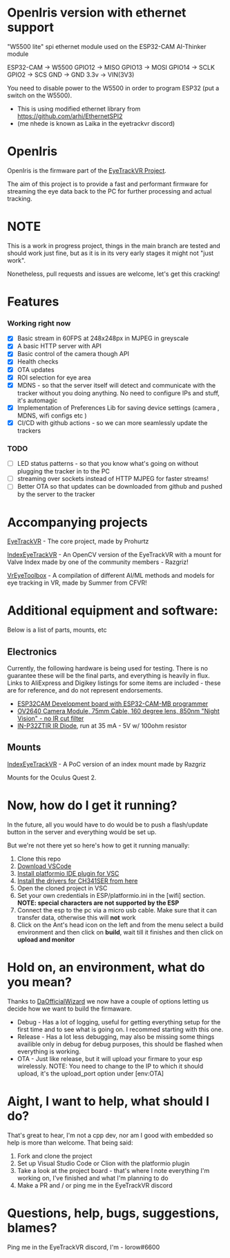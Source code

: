 # OpenIris version with ethernet support
"W5500 lite" spi ethernet module used on the ESP32-CAM AI-Thinker module

ESP32-CAM → W5500
GPIO12 → MISO
GPIO13 → MOSI
GPIO14 → SCLK
GPIO2 → SCS
GND → GND
3.3v -> VIN(3V3)

You need to disable power to the W5500 in order to program ESP32 (put a switch on the W5500).

* This is using modified ethernet library from https://github.com/arhi/EthernetSPI2
* (me nhede is known as Laika in the eyetrackvr discord)

# OpenIris

OpenIris is the firmware part of the [EyeTrackVR Project](https://github.com/RedHawk989/EyeTrackVR).

The aim of this project is to provide a fast and performant firmware for streaming the eye data back to the PC for further processing and actual tracking.

# **NOTE**

This is a work in progress project, things in the main branch are tested and should work just fine, but as it is in its very early stages it might not "just work".

Nonetheless, pull requests and issues are welcome, let's get this cracking!

# Features

### Working right now

- [x] Basic stream in 60FPS at 248x248px in MJPEG in greyscale
- [x] A basic HTTP server with API
- [x] Basic control of the camera though API
- [x] Health checks
- [x] OTA updates
- [x] ROI selection for eye area
- [x] MDNS - so that the server itself will detect and communicate with the tracker without you doing anything. No need to configure IPs and stuff, it's automagic
- [x] Implementation of Preferences Lib for saving device settings (camera , MDNS, wifi configs etc )
- [x] CI/CD with github actions - so we can more seamlessly update the trackers

### TODO
- [ ] LED status patterns - so that you know what's going on without plugging the tracker in to the PC
- [ ] streaming over sockets instead of HTTP MJPEG for faster streams!
- [ ] Better OTA so that updates can be downloaded from github and pushed by the server to the tracker

# Accompanying projects

[EyeTrackVR](https://github.com/RedHawk989/EyeTrackVR) - The core project, made by Prohurtz

[IndexEyeTrackVR](https://github.com/rrazgriz/IndexEyeTrackVR) - An OpenCV version of the EyeTrackVR with a mount for Valve Index made by one of the community members - Razgriz!

[VrEyeToolbox](https://github.com/SummerSigh/VrEyeToolbox) - A compilation of different AI/ML methods and models for eye tracking in VR, made by Summer from CFVR!

# Additional equipment and software:

Below is a list of parts, mounts, etc

## Electronics

Currently, the following hardware is being used for testing. There is no guarantee these will be the final parts, and everything is heavily in flux. Links to AliExpress and Digikey listings for some items are included - these are for reference, and do not represent endorsements.

- [ESP32CAM Development board with ESP32-CAM-MB programmer](https://www.aliexpress.com/item/1005001900359624.html)
- [OV2640 Camera Module, 75mm Cable, 160 degree lens, 850nm "Night Vision" - no IR cut filter](https://www.aliexpress.com/item/1005003040149873.html)
- [IN-P32ZTIR IR Diode](https://www.digikey.com/en/products/detail/inolux/IN-P32ZTIR/10384796), run at 35 mA - 5V w/ 100ohm resistor

## Mounts

[IndexEyeTrackVR](https://github.com/rrazgriz/IndexEyeTrackVR) - A PoC version of an index mount made by Razgriz

Mounts for the Oculus Quest 2.

# Now, how do I get it running?

In the future, all you would have to do would be to push a flash/update button in the server and everything would be set up.

But we're not there yet so here's how to get it running manually:

1. Clone this repo
2. [Download VSCode](https://code.visualstudio.com/download)
3. [Install platformio IDE plugin for VSC](https://marketplace.visualstudio.com/items?itemName=platformio.platformio-ide)
4. [Install the drivers for CH341SER from here](https://cdn.sparkfun.com/assets/learn_tutorials/8/4/4/CH341SER.EXE)
5. Open the cloned project in VSC
6. Set your own credentials in ESP/platformio.ini in the [wifi] section. **NOTE: special characters are not supported by the ESP**
7. Connect the esp to the pc via a micro usb cable. Make sure that it can transfer data, otherwise this will **not** work
8. Click on the Ant's head icon on the left and from the menu select a build environment and then click on **build**, wait till it finishes and then click on **upload and monitor**

# Hold on, an environment, what do you mean?

Thanks to [DaOfficialWizard](https://github.com/ZanzyTHEbar) we now have a couple of options letting us decide how we want to build the firmaware.

- Debug - Has a lot of logging, useful for getting everything setup for the first time and to see what is going on. I recommed starting with this one.
- Release - Has a lot less debugging, may also be missing some things availible only in debug for debug purposes, this should be flashed when everything is working.
- OTA - Just like release, but it will upload your firmare to your esp wirelessly. NOTE: You need to change to the IP to which it should upload, it's the upload_port option under [env:OTA]

# Aight, I want to help, what should I do?

That's great to hear, I'm not a cpp dev, nor am I good with embedded so help is more than welcome.
That being said:

1. Fork and clone the project
2. Set up Visual Studio Code or Clion with the platformio plugin
3. Take a look at the project board - that's where I note everything I'm working on, I've finished and what I'm planning to do
4. Make a PR and / or ping me in the EyeTrackVR discord

# Questions, help, bugs, suggestions, blames?

Ping me in the EyeTrackVR discord, I'm - lorow#6600
